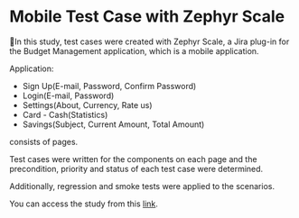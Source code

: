 # Mobile Test Case with Zephyr Scale

📌In this study, test cases were created with Zephyr Scale, a Jira plug-in for the Budget Management application, which is a mobile application.

Application:

* Sign Up(E-mail, Password, Confirm Password)
* Login(E-mail, Password)
* Settings(About, Currency, Rate us)
* Card - Cash(Statistics)
* Savings(Subject, Current Amount, Total Amount)

consists of pages.

Test cases were written for the components on each page and the precondition, priority and status of each test case were determined.

Additionally, regression and smoke tests were applied to the scenarios.

You can access the study from this [link](https://ebrujira.atlassian.net/projects/ZSP?selectedItem=com.atlassian.plugins.atlassian-connect-plugin:com.kanoah.test-manager__main-project-page#!/v2/testCases?projectId=10002).
